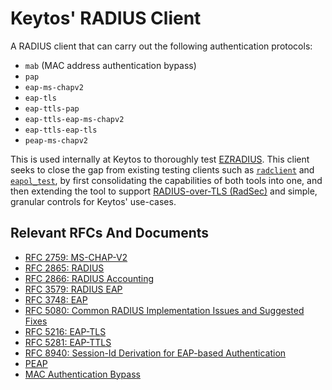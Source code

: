 # Keytos' RADIUS Client

A RADIUS client that can carry out the following authentication protocols:

- `mab` (MAC address authentication bypass)
- `pap`
- `eap-ms-chapv2`
- `eap-tls`
- `eap-ttls-pap`
- `eap-ttls-eap-ms-chapv2`
- `eap-ttls-eap-tls`
- `peap-ms-chapv2`

This is used internally at Keytos to thoroughly test [EZRADIUS](https://www.keytos.io/cloud-radius-as-a-service-for-azure-and-entra-id).
This client seeks to close the gap from existing testing clients such as [`radclient`](https://wiki.freeradius.org/config/Radclient)
and [`eapol_test`](https://manpages.debian.org/testing/eapoltest/eapol_test.8.en.html),
by first consolidating the capabilities of both tools into one, and then extending
the tool to support [RADIUS-over-TLS (RadSec)](https://datatracker.ietf.org/doc/html/rfc6614)
and simple, granular controls for Keytos' use-cases.

## Relevant RFCs And Documents

- [RFC 2759: MS-CHAP-V2](https://datatracker.ietf.org/doc/html/rfc2759)
- [RFC 2865: RADIUS](https://datatracker.ietf.org/doc/html/rfc2865)
- [RFC 2866: RADIUS Accounting](https://datatracker.ietf.org/doc/html/rfc2866)
- [RFC 3579: RADIUS EAP](https://datatracker.ietf.org/doc/html/rfc3579)
- [RFC 3748: EAP](https://datatracker.ietf.org/doc/html/rfc3748)
- [RFC 5080: Common RADIUS Implementation Issues and Suggested Fixes](https://datatracker.ietf.org/doc/html/rfc5080)
- [RFC 5216: EAP-TLS](https://datatracker.ietf.org/doc/html/rfc5216)
- [RFC 5281: EAP-TTLS](https://datatracker.ietf.org/doc/html/rfc5281)
- [RFC 8940: Session-Id Derivation for EAP-based Authentication](https://datatracker.ietf.org/doc/html/rfc8940)
- [PEAP](https://datatracker.ietf.org/doc/html/draft-josefsson-pppext-eap-tls-eap-06)
- [MAC Authentication Bypass](https://www.cisco.com/c/en/us/td/docs/ios-xml/ios/sec_usr_aaa/configuration/15-sy/sec-usr-aaa-15-sy-book/sec-usr-mac-auth-bypass.pdf)
